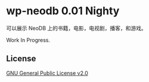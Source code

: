 # wp-neodb 0.01 Nighty

可以展示 NeoDB 上的书籍，电影，电视剧，播客，和游戏。

Work In Progress.

## License 
[GNU General Public License v2.0](/LICENSE)
